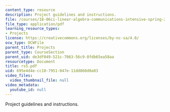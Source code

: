 ```yaml
---
content_type: resource
description: Project guidelines and instructions.
file: /courses/18-06ci-linear-algebra-communications-intensive-spring-2004/695e4d4ecc107951047e11dd860d0a03_rs5.pdf
file_type: application/pdf
learning_resource_types:
- Projects
license: https://creativecommons.org/licenses/by-nc-sa/4.0/
ocw_type: OCWFile
parent_title: Projects
parent_type: CourseSection
parent_uid: de3df049-521c-7063-56c9-8fdb65ea58aa
resourcetype: Document
title: rs5.pdf
uid: 695e4d4e-cc10-7951-047e-11dd860d0a03
video_files:
  video_thumbnail_file: null
video_metadata:
  youtube_id: null
---
```

Project guidelines and instructions.